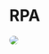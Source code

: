 # RPA

<img src="https://img.shields.io/badge/uipath-FA4616?style=for-the-badge&logo=UiPath&logoColor=white" style="border-radius:10px">

